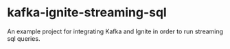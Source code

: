 # kafka-ignite-streaming-sql
An example project for integrating Kafka and Ignite in order to run streaming sql queries.
